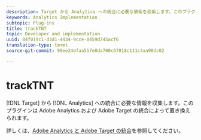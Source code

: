 ```yaml
---
description: Target から Analytics への統合に必要な情報を収集します。このプラグインは Adobe Analytics および Adobe Target の統合によって置き換えられます。
keywords: Analytics Implementation
subtopic: Plug-ins
title: trackTNT
topic: Developer and implementation
uuid: 84f019c1-d3d1-4434-9cce-0459d745acf6
translation-type: tm+mt
source-git-commit: 99ee24efaa517e8da700c67818c111c4aa90dc02

---
```



# trackTNT

[!DNL Target] から [!DNL Analytics] への統合に必要な情報を収集します。このプラグインは Adobe Analytics および Adobe Target の統合によって置き換えられます。

詳しくは、[Adobe Analytics と Adobe Target の統合](https://marketing.adobe.com/resources/help/en_US/target/a4t/)を参照してください。
